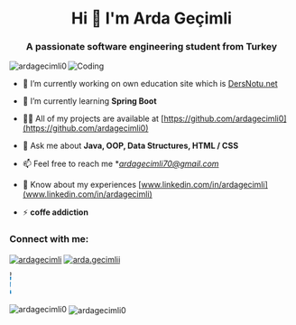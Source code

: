 <h1 align="center">Hi  👋 I'm Arda Geçimli</h1>
<h3 align="center">A passionate software engineering student from Turkey</h3>
<img align="right" alt="Coding" width="400" src="https://i.pinimg.com/originals/e8/f4/53/e8f453469a3ec97ecd354df465d73913.gif">

<p align="left"> <img src="https://komarev.com/ghpvc/?username=ardagecimli0&label=Profile%20views&color=0e75b6&style=flat" alt="ardagecimli0" /> </p>

-  🔭  I’m currently working on own education site which is [DersNotu.net](www.dersnotu.net)

-  🌱  I’m currently learning **Spring Boot**

-  👨‍💻 All of my projects are available at [https://github.com/ardagecimli0](https://github.com/ardagecimli0)

-  💬  Ask me about **Java, OOP, Data Structures, HTML / CSS**

-  📫  Feel free to reach me **ardagecimli70@gmail.com*

-  📄  Know about my experiences [www.linkedin.com/in/ardagecimli](www.linkedin.com/in/ardagecimli)

-  ⚡ **coffe addiction**

<h3 align="left">Connect with me:</h3>
<p align="left">
<a href="https://linkedin.com/in/ardagecimli" target="blank"><img align="center" src="https://raw.githubusercontent.com/rahuldkjain/github-profile-readme-generator/master/src/images/icons/Social/linked-in-alt.svg" alt="ardagecimli" height="30" width="40" /></a>
<a href="https://instagram.com/arda.gecimlii" target="blank"><img align="center" src="https://raw.githubusercontent.com/rahuldkjain/github-profile-readme-generator/master/src/images/icons/Social/instagram.svg" alt="arda.gecimlii" height="30" width="40" /></a>
</p>

<p align="left"> <a href="https://www.abguzellik.com" target="_blank" rel="noreferrer"> <img src="https://raw.githubusercontent.com/devicons/devicon/master/icons/css3/css3-original-wordmark.svg" alt="css3" width="4JUdGzvrMFDWrUUwY3toJATSeNwjn54LkCnKBPRzDuhzi5vSepHfUckJNxRL2gjkNrSqtCoRUrEDAgRwsQvVCjZbRyFTLRNyDmT1a1boZV://raw.githubusercontent.com/devicons/devicon/master/icons/html5/html5-original-wordmark.svg" alt="html5" width="4JUdGzvrMFDWrUUwY3toJATSeNwjn54LkCnKBPRzDuhzi5vSepHfUckJNxRL2gjkNrSqtCoRUrEDAgRwsQvVCjZbRyFTLRNyDmT1a1boZVraw.githubusercontent.com/devicons/devicon/master/icons/java/java-original.svg" alt="java" width="4JUdGzvrMFDWrUUwY3toJATSeNwjn54LkCnKBPRzDuhzi5vSepHfUckJNxRL2gjkNrSqtCoRUrEDAgRwsQvVCjZbRyFTLRNyDmT1a1boZVraw.githubusercontent.com/devicons/devicon/master/icons/mysql/mysql-original-wordmark.svg" alt="mysql" width="4JUdGzvrMFDWrUUwY3toJATSeNwjn54LkCnKBPRzDuhzi5vSepHfUckJNxRL2gjkNrSqtCoRUrEDAgRwsQvVCjZbRyFTLRNyDmT1a1boZVhttps://raw.githubusercontent.com/devicons/devicon/master/icons/photoshop/photoshop-line.svg" alt="photoshop" width="4JUdGzvrMFDWrUUwY3toJATSeNwjn54LkCnKBPRzDuhzi5vSepHfUckJNxRL2gjkNrSqtCoRUrEDAgRwsQvVCjZbRyFTLRNyDmT1a1boZVvectorlogo.zone/logos/springio/springio-icon.svg" alt="spring" width="40" height="40"/> </a> </p>

<p><img align="left" src="https://github-readme-stats.vercel.app/api/top-langs?username=ardagecimli0&show_icons=true&locale=en&layout=compact" alt="ardagecimli0" /></p>

<p>&nbsp;<img align="center" src="https://github-readme-stats.vercel.app/api?username=ardagecimli0&show_icons=true&locale=en" alt="ardagecimli0" /></p>

